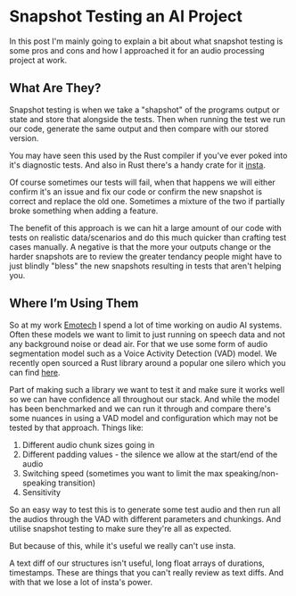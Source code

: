 # Snapshot Testing an AI Project

In this post I'm mainly going to explain a bit about what snapshot testing is
some pros and cons and how I approached it for an audio processing project at
work.

## What Are They?

Snapshot testing is when we take a "shapshot" of the programs output or state
and store that alongside the tests. Then when running the test we run our code,
generate the same output and then compare with our stored version.

You may have seen this used by the Rust compiler if you've ever poked into it's
diagnostic tests. And also in Rust there's a handy crate for it
[insta](https://crates.io/crates/insta).

Of course sometimes our tests will fail, when that happens we will either
confirm it's an issue and fix our code or confirm the new snapshot is correct
and replace the old one. Sometimes a mixture of the two if partially broke
something when adding a feature.

The benefit of this approach is we can hit a large amount of our code with
tests on realistic data/scenarios and do this much quicker than crafting test
cases manually. A negative is that the more your outputs change or the harder
snapshots are to review the greater tendancy people might have to just blindly
"bless" the new snapshots resulting in tests that aren't helping you.

## Where I’m Using Them

So at my work [Emotech](https://emotech.ai) I spend a lot of time working on
audio AI systems. Often these models we want to limit to just running on speech
data and not any background noise or dead air. For that we use some form of 
audio segmentation model such as a Voice Activity Detection (VAD) model. We
recently open sourced a Rust library around a popular one silero which you can
find [here](https://github.com/emotechlab/silero-rs).

Part of making such a library we want to test it and make sure it works well
so we can have confidence all throughout our stack. And while the model has
been benchmarked and we can run it through and compare there's some nuances in
using a VAD model and configuration which may not be tested by that approach.
Things like:

1. Different audio chunk sizes going in
2. Different padding values - the silence we allow at the start/end of the audio
3. Switching speed (sometimes you want to limit the max speaking/non-speaking transition)
4. Sensitivity

So an easy way to test this is to generate some test audio and then run all
the audios through the VAD with different parameters and chunkings. And utilise
snapshot testing to make sure they're all as expected.

But because of this, while it's useful we really can't use insta.

A text diff of our structures isn't useful, long float arrays of durations,
timestamps. These are things that you can't really review as text diffs. And
with that we lose a lot of insta's power.
